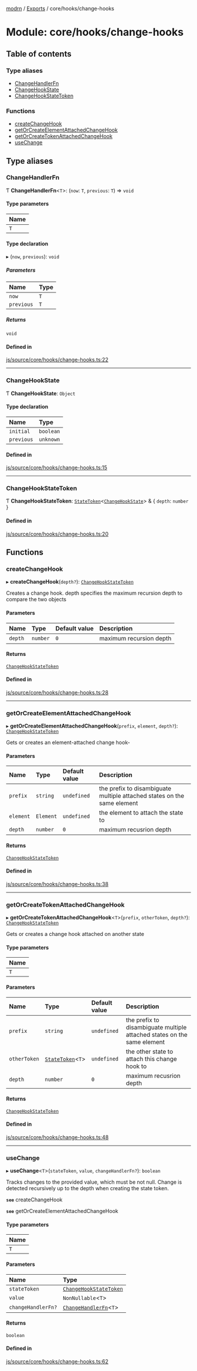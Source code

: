 [modrn](../README.md) / [Exports](../modules.md) / core/hooks/change-hooks

# Module: core/hooks/change-hooks

## Table of contents

### Type aliases

- [ChangeHandlerFn](core_hooks_change_hooks.md#changehandlerfn)
- [ChangeHookState](core_hooks_change_hooks.md#changehookstate)
- [ChangeHookStateToken](core_hooks_change_hooks.md#changehookstatetoken)

### Functions

- [createChangeHook](core_hooks_change_hooks.md#createchangehook)
- [getOrCreateElementAttachedChangeHook](core_hooks_change_hooks.md#getorcreateelementattachedchangehook)
- [getOrCreateTokenAttachedChangeHook](core_hooks_change_hooks.md#getorcreatetokenattachedchangehook)
- [useChange](core_hooks_change_hooks.md#usechange)

## Type aliases

### ChangeHandlerFn

Ƭ **ChangeHandlerFn**<`T`\>: (`now`: `T`, `previous`: `T`) => `void`

#### Type parameters

| Name |
| :------ |
| `T` |

#### Type declaration

▸ (`now`, `previous`): `void`

##### Parameters

| Name | Type |
| :------ | :------ |
| `now` | `T` |
| `previous` | `T` |

##### Returns

`void`

#### Defined in

[js/source/core/hooks/change-hooks.ts:22](https://github.com/alexbfr/modrn/blob/e23b9e9/modrn.ts/js/source/core/hooks/change-hooks.ts#L22)

___

### ChangeHookState

Ƭ **ChangeHookState**: `Object`

#### Type declaration

| Name | Type |
| :------ | :------ |
| `initial` | `boolean` |
| `previous` | `unknown` |

#### Defined in

[js/source/core/hooks/change-hooks.ts:15](https://github.com/alexbfr/modrn/blob/e23b9e9/modrn.ts/js/source/core/hooks/change-hooks.ts#L15)

___

### ChangeHookStateToken

Ƭ **ChangeHookStateToken**: [`StateToken`](util_state.md#statetoken)<[`ChangeHookState`](core_hooks_change_hooks.md#changehookstate)\> & { `depth`: `number`  }

#### Defined in

[js/source/core/hooks/change-hooks.ts:20](https://github.com/alexbfr/modrn/blob/e23b9e9/modrn.ts/js/source/core/hooks/change-hooks.ts#L20)

## Functions

### createChangeHook

▸ **createChangeHook**(`depth?`): [`ChangeHookStateToken`](core_hooks_change_hooks.md#changehookstatetoken)

Creates a change hook. depth specifies the maximum recursion depth to compare the two objects

#### Parameters

| Name | Type | Default value | Description |
| :------ | :------ | :------ | :------ |
| `depth` | `number` | `0` | maximum recursion depth |

#### Returns

[`ChangeHookStateToken`](core_hooks_change_hooks.md#changehookstatetoken)

#### Defined in

[js/source/core/hooks/change-hooks.ts:28](https://github.com/alexbfr/modrn/blob/e23b9e9/modrn.ts/js/source/core/hooks/change-hooks.ts#L28)

___

### getOrCreateElementAttachedChangeHook

▸ **getOrCreateElementAttachedChangeHook**(`prefix`, `element`, `depth?`): [`ChangeHookStateToken`](core_hooks_change_hooks.md#changehookstatetoken)

Gets or creates an element-attached change hook-

#### Parameters

| Name | Type | Default value | Description |
| :------ | :------ | :------ | :------ |
| `prefix` | `string` | `undefined` | the prefix to disambiguate multiple attached states on the same element |
| `element` | `Element` | `undefined` | the element to attach the state to |
| `depth` | `number` | `0` | maximum recusrion depth |

#### Returns

[`ChangeHookStateToken`](core_hooks_change_hooks.md#changehookstatetoken)

#### Defined in

[js/source/core/hooks/change-hooks.ts:38](https://github.com/alexbfr/modrn/blob/e23b9e9/modrn.ts/js/source/core/hooks/change-hooks.ts#L38)

___

### getOrCreateTokenAttachedChangeHook

▸ **getOrCreateTokenAttachedChangeHook**<`T`\>(`prefix`, `otherToken`, `depth?`): [`ChangeHookStateToken`](core_hooks_change_hooks.md#changehookstatetoken)

Gets or creates a change hook attached on another state

#### Type parameters

| Name |
| :------ |
| `T` |

#### Parameters

| Name | Type | Default value | Description |
| :------ | :------ | :------ | :------ |
| `prefix` | `string` | `undefined` | the prefix to disambiguate multiple attached states on the same element |
| `otherToken` | [`StateToken`](util_state.md#statetoken)<`T`\> | `undefined` | the other state to attach this change hook to |
| `depth` | `number` | `0` | maximum recusrion depth |

#### Returns

[`ChangeHookStateToken`](core_hooks_change_hooks.md#changehookstatetoken)

#### Defined in

[js/source/core/hooks/change-hooks.ts:48](https://github.com/alexbfr/modrn/blob/e23b9e9/modrn.ts/js/source/core/hooks/change-hooks.ts#L48)

___

### useChange

▸ **useChange**<`T`\>(`stateToken`, `value`, `changeHandlerFn?`): `boolean`

Tracks changes to the provided value, which must be not null. Change is detected recursively up to the depth when
creating the state token.

**`see`** createChangeHook

**`see`** getOrCreateElementAttachedChangeHook

#### Type parameters

| Name |
| :------ |
| `T` |

#### Parameters

| Name | Type |
| :------ | :------ |
| `stateToken` | [`ChangeHookStateToken`](core_hooks_change_hooks.md#changehookstatetoken) |
| `value` | `NonNullable`<`T`\> |
| `changeHandlerFn?` | [`ChangeHandlerFn`](core_hooks_change_hooks.md#changehandlerfn)<`T`\> |

#### Returns

`boolean`

#### Defined in

[js/source/core/hooks/change-hooks.ts:62](https://github.com/alexbfr/modrn/blob/e23b9e9/modrn.ts/js/source/core/hooks/change-hooks.ts#L62)
